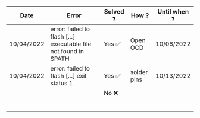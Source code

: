 | **Date**    | **Error**                                                        | **Solved ?** | **How ?** | **Until when ?** |
|-------------|------------------------------------------------------------------|--------------|-----------| -----------------|
| 10/04/2022  | error: failed to flash [...] executable file not found in $PATH  |  Yes    ✅   | Open OCD  |    10/06/2022    |
| 10/04/2022  | error: failed to flash [...] exit status 1                       |  Yes    ✅   | solder pins|  10/13/2022    |
|             |                                                                  |  No     ❌   |           |                 |
|             |                                                                  |              |           |                  |
|             |                                                                  |              |           |                  |
|             |                                                                  |              |           |                  |
|             |                                                                  |              |           |                  |
|             |                                                                  |              |           |                  |
|             |                                                                  |              |           |                  |
